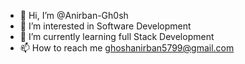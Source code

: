 - 👋 Hi, I’m @Anirban-Gh0sh
- 👀 I’m interested in Software Development
- 🌱 I’m currently learning full Stack Development
- 📫 How to reach me ghoshanirban5799@gmail.com

<!---
Anirban-Gh0sh/Anirban-Gh0sh is a ✨ special ✨ repository because its `README.md` (this file) appears on your GitHub profile.
You can click the Preview link to take a look at your changes.
--->
